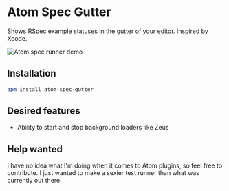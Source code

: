 # Atom Spec Gutter

Shows RSpec example statuses in the gutter of your editor. Inspired by Xcode.

![Atom spec runner demo](http://i.imgur.com/wFZdPRL.gif)

## Installation

```bash
apm install atom-spec-gutter
```

## Desired features

* Ability to start and stop background loaders like Zeus

## Help wanted

I have no idea what I'm doing when it comes to Atom plugins, so feel free to contribute. I just wanted to make a sexier test runner than what was currently out there.
